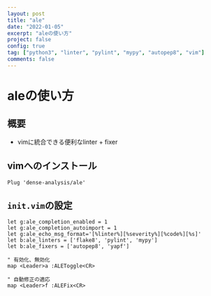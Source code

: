 ```yaml
---
layout: post
title: "ale"
date: "2022-01-05"
excerpt: "aleの使い方"
project: false
config: true
tag: ["python3", "linter", "pylint", "mypy", "autopep8", "vim"]
comments: false
---
```


# aleの使い方

## 概要
 - vimに統合できる便利なlinter + fixer

## vimへのインストール

```vimscript
Plug 'dense-analysis/ale'
```

## `init.vim`の設定

```vimscript
let g:ale_completion_enabled = 1
let g:ale_completion_autoimport = 1
let g:ale_echo_msg_format='[%linter%][%severity%][%code%][%s]'
let b:ale_linters = ['flake8', 'pylint', 'mypy']
let b:ale_fixers = ['autopep8', 'yapf']

" 有効化、無効化
map <Leader>a :ALEToggle<CR>

" 自動修正の適応
map <Leader>f :ALEFix<CR>
```

